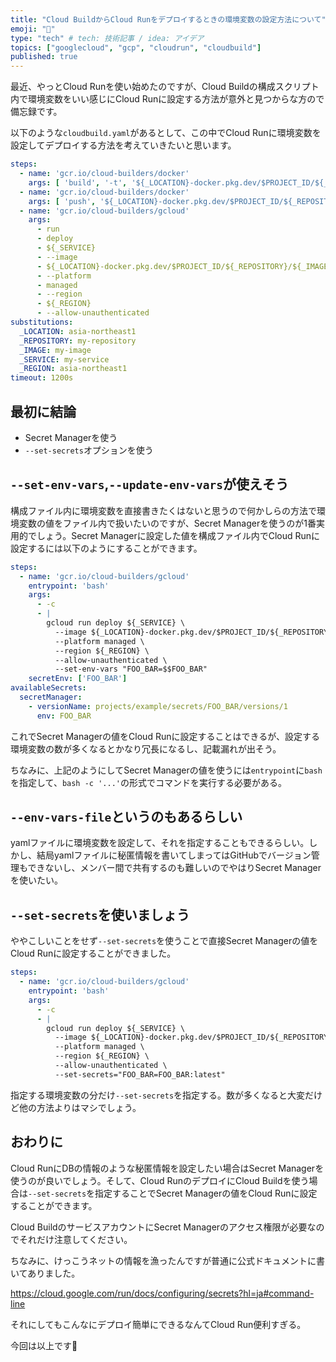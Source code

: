 ```yaml
---
title: "Cloud BuildからCloud Runをデプロイするときの環境変数の設定方法について"
emoji: "🚴"
type: "tech" # tech: 技術記事 / idea: アイデア
topics: ["googlecloud", "gcp", "cloudrun", "cloudbuild"]
published: true
---
```


最近、やっとCloud Runを使い始めたのですが、Cloud Buildの構成スクリプト内で環境変数をいい感じにCloud Runに設定する方法が意外と見つからな方ので備忘録です。

以下のような```cloudbuild.yaml```があるとして、この中でCloud Runに環境変数を設定してデプロイする方法を考えていきたいと思います。

```yaml:cloudbuild.yaml
steps:
  - name: 'gcr.io/cloud-builders/docker'
    args: [ 'build', '-t', '${_LOCATION}-docker.pkg.dev/$PROJECT_ID/${_REPOSITORY}/${_IMAGE}', '.' ]
  - name: 'gcr.io/cloud-builders/docker'
    args: [ 'push', '${_LOCATION}-docker.pkg.dev/$PROJECT_ID/${_REPOSITORY}/${_IMAGE}' ]
  - name: 'gcr.io/cloud-builders/gcloud'
    args: 
      - run
      - deploy
      - ${_SERVICE}
      - --image
      - ${_LOCATION}-docker.pkg.dev/$PROJECT_ID/${_REPOSITORY}/${_IMAGE}
      - --platform
      - managed
      - --region
      - ${_REGION}
      - --allow-unauthenticated
substitutions:
  _LOCATION: asia-northeast1
  _REPOSITORY: my-repository
  _IMAGE: my-image
  _SERVICE: my-service
  _REGION: asia-northeast1
timeout: 1200s
```


## 最初に結論

- Secret Managerを使う
- ```--set-secrets```オプションを使う

## ```--set-env-vars```,```--update-env-vars```が使えそう

構成ファイル内に環境変数を直接書きたくはないと思うので何かしらの方法で環境変数の値をファイル内で扱いたいのですが、Secret Managerを使うのが1番実用的でしょう。Secret Managerに設定した値を構成ファイル内でCloud Runに設定するには以下のようにすることができます。

```yaml
steps:
  - name: 'gcr.io/cloud-builders/gcloud'
    entrypoint: 'bash'
    args: 
      - -c
      - |
        gcloud run deploy ${_SERVICE} \
          --image ${_LOCATION}-docker.pkg.dev/$PROJECT_ID/${_REPOSITORY}/${_IMAGE} \
          --platform managed \
          --region ${_REGION} \
          --allow-unauthenticated \
          --set-env-vars "FOO_BAR=$$FOO_BAR"
    secretEnv: ['FOO_BAR']
availableSecrets:
  secretManager:
    - versionName: projects/example/secrets/FOO_BAR/versions/1
      env: FOO_BAR
```

これでSecret Managerの値をCloud Runに設定することはできるが、設定する環境変数の数が多くなるとかなり冗長になるし、記載漏れが出そう。

ちなみに、上記のようにしてSecret Managerの値を使うには```entrypoint```に```bash```を指定して、```bash -c '...'```の形式でコマンドを実行する必要がある。

## ```--env-vars-file```というのもあるらしい

yamlファイルに環境変数を設定して、それを指定することもできるらしい。しかし、結局yamlファイルに秘匿情報を書いてしまってはGitHubでバージョン管理もできないし、メンバー間で共有するのも難しいのでやはりSecret Managerを使いたい。

## ```--set-secrets```を使いましょう

ややこしいことをせず```--set-secrets```を使うことで直接Secret Managerの値をCloud Runに設定することができました。

```yaml
steps:
  - name: 'gcr.io/cloud-builders/gcloud'
    entrypoint: 'bash'
    args: 
      - -c
      - |
        gcloud run deploy ${_SERVICE} \
          --image ${_LOCATION}-docker.pkg.dev/$PROJECT_ID/${_REPOSITORY}/${_IMAGE} \
          --platform managed \
          --region ${_REGION} \
          --allow-unauthenticated \
          --set-secrets="FOO_BAR=FOO_BAR:latest"
```

指定する環境変数の分だけ```--set-secrets```を指定する。数が多くなると大変だけど他の方法よりはマシでしょう。

## おわりに

Cloud RunにDBの情報のような秘匿情報を設定したい場合はSecret Managerを使うのが良いでしょう。そして、Cloud RunのデプロイにCloud Buildを使う場合は```--set-secrets```を指定することでSecret Managerの値をCloud Runに設定することができます。

Cloud BuildのサービスアカウントにSecret Managerのアクセス権限が必要なのでそれだけ注意してください。

ちなみに、けっこうネットの情報を漁ったんですが普通に公式ドキュメントに書いてありました。

https://cloud.google.com/run/docs/configuring/secrets?hl=ja#command-line

それにしてもこんなにデプロイ簡単にできるなんてCloud Run便利すぎる。

今回は以上です🐼
